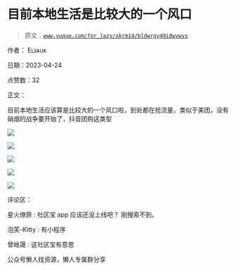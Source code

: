# 目前本地生活是比较大的一个风口

> 原文：[`www.yuque.com/for_lazy/xkrm14/bldwrgy49i0wvwvs`](https://www.yuque.com/for_lazy/xkrm14/bldwrgy49i0wvwvs)

作者： Eʟɪᴀᴜᴋ

日期：2023-04-24

点赞数：32

正文：

目前本地生活应该算是比较大的一个风口啦，到处都在抢流量，类似于美团，没有硝烟的战争要开始了，抖音团购这类型

![](img/9cd947c0d454f9cbd44ae51de4039ea1.png)  

![](img/bd9273e26ae43604a5acdeb49ea55c1b.png)  

![](img/ada268004d7c3a1a6334e471ee1d1b3b.png)  

![](img/57b201660b4525749edc153554d44719.png)  

![](img/9912d0f95a359207b83dacb8ee4a46b5.png)  

评论区：

星火燎原 : 社区宝 app 应该还没上线吧？ 刚搜索不到。

泡芙-Kitty : 有小程序

曾崯晟 : 这社区宝有意思

公众号懒人找资源，懒人专属群分享

